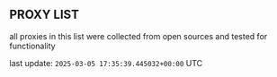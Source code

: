 ## PROXY LIST

all proxies in this list were collected from open sources and tested for functionality

last update: `2025-03-05 17:35:39.445032+00:00` UTC
